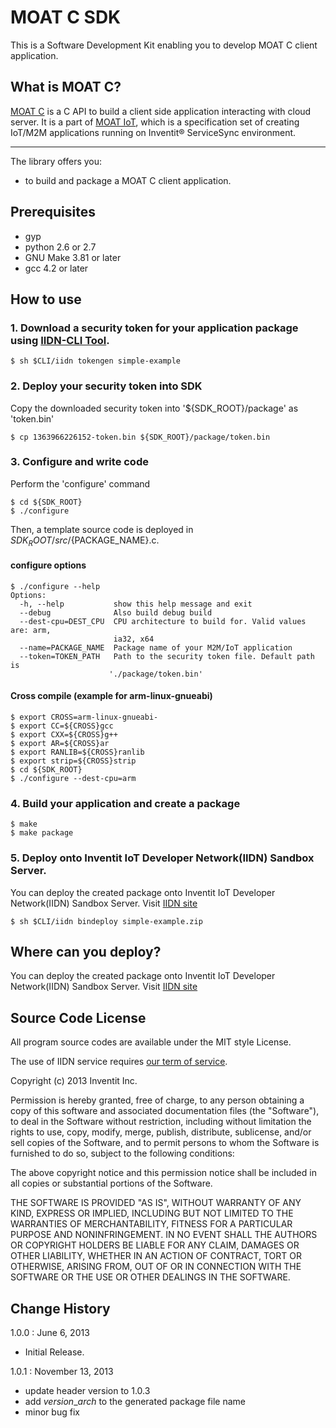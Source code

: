 MOAT C SDK
===

This is a Software Development Kit enabling you to develop MOAT C client application.

## What is MOAT C?
[MOAT C](http://dev.inventit.io/references/moat-c-api-document.html) is a C API to build a client side application interacting with cloud server.
It is a part of [MOAT IoT](http://dev.inventit.io/guides/moat-iot.html), which is a specification set of creating IoT/M2M applications running on Inventit® ServiceSync environment.

*****
The library offers you:

* to build and package a MOAT C client application.

## Prerequisites
* gyp
* python 2.6 or 2.7
* GNU Make 3.81 or later
* gcc 4.2 or later

## How to use

### 1. Download a security token for your application package using [IIDN-CLI Tool](https://github.com/inventit/iidn-cli).
    $ sh $CLI/iidn tokengen simple-example

### 2. Deploy your security token into SDK
Copy the downloaded security token into '${SDK_ROOT}/package' as 'token.bin'

    $ cp 1363966226152-token.bin ${SDK_ROOT}/package/token.bin

### 3. Configure and write code
Perform the 'configure' command

    $ cd ${SDK_ROOT}
    $ ./configure
Then, a template source code is deployed in ${SDK_ROOT}/src/${PACKAGE_NAME}.c.


#### configure options
    $ ./configure --help
    Options:
      -h, --help           show this help message and exit
      --debug              Also build debug build
      --dest-cpu=DEST_CPU  CPU architecture to build for. Valid values are: arm,
                           ia32, x64
      --name=PACKAGE_NAME  Package name of your M2M/IoT application
      --token=TOKEN_PATH   Path to the security token file. Default path is
                          './package/token.bin'

#### Cross compile (example for arm-linux-gnueabi)
    $ export CROSS=arm-linux-gnueabi-
    $ export CC=${CROSS}gcc
    $ export CXX=${CROSS}g++
    $ export AR=${CROSS}ar
    $ export RANLIB=${CROSS}ranlib
    $ export strip=${CROSS}strip
    $ cd ${SDK_ROOT}
    $ ./configure --dest-cpu=arm

### 4. Build your application and create a package
    $ make
    $ make package

### 5. Deploy onto Inventit IoT Developer Network(IIDN) Sandbox Server.
You can deploy the created package onto Inventit IoT Developer Network(IIDN) Sandbox Server.
Visit [IIDN site](http://dev.yourinventit.com) 

    $ sh $CLI/iidn bindeploy simple-example.zip

## Where can you deploy?

You can deploy the created package onto Inventit IoT Developer Network(IIDN) Sandbox Server.
Visit [IIDN site](http://dev.yourinventit.com) 

## Source Code License

All program source codes are available under the MIT style License.

The use of IIDN service requires [our term of service](http://dev.yourinventit.com/legal/term-of-service).

Copyright (c) 2013 Inventit Inc.

Permission is hereby granted, free of charge, to any person obtaining a copy of this software and associated documentation files (the "Software"), to deal in the Software without restriction, including without limitation the rights to use, copy, modify, merge, publish, distribute, sublicense, and/or sell copies of the Software, and to permit persons to whom the Software is furnished to do so, subject to the following conditions:

The above copyright notice and this permission notice shall be included in all copies or substantial portions of the Software.

THE SOFTWARE IS PROVIDED "AS IS", WITHOUT WARRANTY OF ANY KIND, EXPRESS OR IMPLIED, INCLUDING BUT NOT LIMITED TO THE WARRANTIES OF MERCHANTABILITY, FITNESS FOR A PARTICULAR PURPOSE AND NONINFRINGEMENT. IN NO EVENT SHALL THE AUTHORS OR COPYRIGHT HOLDERS BE LIABLE FOR ANY CLAIM, DAMAGES OR OTHER LIABILITY, WHETHER IN AN ACTION OF CONTRACT, TORT OR OTHERWISE, ARISING FROM, OUT OF OR IN CONNECTION WITH THE SOFTWARE OR THE USE OR OTHER DEALINGS IN THE SOFTWARE.

## Change History

1.0.0 : June 6, 2013

* Initial Release.

1.0.1 : November 13, 2013

* update header version to 1.0.3
* add *version*_*arch* to the generated package file name 
* minor bug fix
